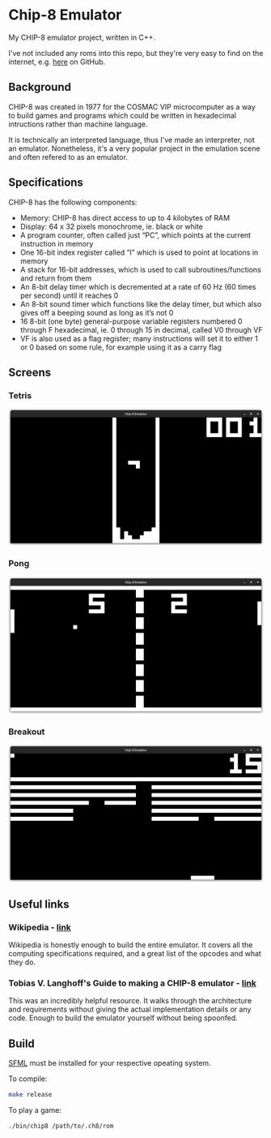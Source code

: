# Chip-8 Emulator

My CHIP-8 emulator project, written in C++.

I've not included any roms into this repo, but they're very easy to find on the internet, e.g. [here](https://github.com/kripod/chip8-roms) on GitHub.

## Background

CHIP-8 was created in 1977 for the COSMAC VIP microcomputer as a way to build games and programs which could be written in hexadecimal intructions rather than machine language.

It is technically an interpreted language, thus I've made an interpreter, not an emulator. Nonetheless, it's a very popular project in the emulation scene and often refered to as an emulator.

## Specifications

CHIP-8 has the following components:

- Memory: CHIP-8 has direct access to up to 4 kilobytes of RAM
- Display: 64 x 32 pixels monochrome, ie. black or white
- A program counter, often called just “PC”, which points at the current instruction in memory
- One 16-bit index register called “I” which is used to point at locations in memory
- A stack for 16-bit addresses, which is used to call subroutines/functions and return from them
- An 8-bit delay timer which is decremented at a rate of 60 Hz (60 times per second) until it reaches 0
- An 8-bit sound timer which functions like the delay timer, but which also gives off a beeping sound as long as it’s not 0
- 16 8-bit (one byte) general-purpose variable registers numbered 0 through F hexadecimal, ie. 0 through 15 in decimal, called V0 through VF
- VF is also used as a flag register; many instructions will set it to either 1 or 0 based on some rule, for example using it as a carry flag

## Screens

### Tetris

![Tetris](./images/tetris.png)

### Pong

![Pong](./images/pong.png)

### Breakout

![Breakout](./images/breakout.png)

## Useful links

### Wikipedia - [link](https://en.wikipedia.org/wiki/CHIP-8#Registers)

Wikipedia is honestly enough to build the entire emulator. It covers all the computing specifications required, and a great list of the opcodes and what they do.

### Tobias V. Langhoff's Guide to making a CHIP-8 emulator - [link](https://tobiasvl.github.io/blog/write-a-chip-8-emulator/)

This was an incredibly helpful resource. It walks through the architecture and requirements without giving the actual implementation details or any code. Enough to build the emulator yourself without being spoonfed.

## Build

[SFML](https://www.sfml-dev.org/) must be installed for your respective opeating system.

To compile:

```bash
make release
```

To play a game:

```bash
./bin/chip8 /path/to/.ch8/rom
```
